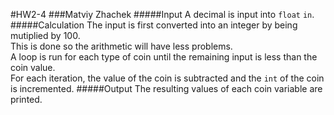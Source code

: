 #HW2-4
###Matviy Zhachek
#####Input
A decimal is input into `float` `in`.
#####Calculation
The input is first converted into an integer by being mutiplied by 100.\
This is done so the arithmetic will have less problems.\
A loop is run for each type of coin until the remaining input is less than the coin value.\
For each iteration, the value of the coin is subtracted and the `int` of the coin is incremented.
#####Output
The resulting values of each coin variable are printed.
